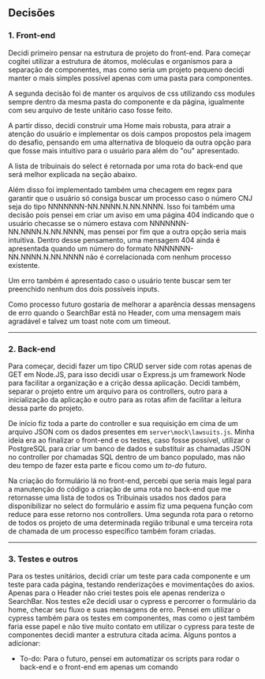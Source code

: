 ## Decisões 

### 1. Front-end
Decidi primeiro pensar na estrutura de projeto do front-end. Para começar cogitei utilizar a estrutura de átomos, moléculas e organismos para a separação de componentes, mas como seria um projeto pequeno decidi manter o mais simples possível apenas com uma pasta para componentes.

A segunda decisão foi de manter os arquivos de css utilizando css modules sempre dentro da mesma pasta do componente e da página, igualmente com seu arquivo de teste unitário caso fosse feito. 

A partir disso, decidi construir uma Home mais robusta, para atrair a atenção do usuário e implementar os dois campos propostos pela imagem do desafio, pensando em uma alternativa de bloqueio da outra opção para que fosse mais intuitivo para o usuário para além do "ou" apresentado.

A lista de tribuinais do select é retornada por uma rota do back-end que será melhor explicada na seção abaixo.

Além disso foi implementado também uma checagem em regex para garantir que o usuário só consiga buscar um processo caso o número CNJ seja do tipo NNNNNNN-NN.NNNN.N.NN.NNNN. Isso foi também uma decisão pois pensei em criar um aviso em uma página 404 indicando que o usuário checasse se o número estava com NNNNNNN-NN.NNNN.N.NN.NNNN, mas pensei por fim que a outra opção seria mais intuitiva.  Dentro desse pensamento, uma mensagem 404 ainda é apresentada quando um número do formato NNNNNNN-NN.NNNN.N.NN.NNNN não é correlacionada com nenhum processo existente.

Um erro também é apresentado caso o usuário tente buscar sem ter preenchido nenhum dos dois possíveis inputs.

Como processo futuro gostaria de melhorar a aparência dessas mensagens de erro quando o SearchBar está no Header, com uma mensagem mais agradável e talvez um toast note com um timeout.

-----------------

### 2. Back-end
Para começar, decidi fazer um tipo CRUD server side com rotas apenas de GET em Node.JS, para isso decidi usar o Express.js um framework Node para facilitar a organização e a crição dessa aplicação. Decidi também, separar o projeto entre um arquivo para os controllers, outro para a inicialização da aplicação e outro para as rotas afim de facilitar a leitura dessa parte do projeto.

De início fiz toda a parte do controller e sua requisição em cima de um arquivo JSON com os dados presentes em `server\mock\lawsuits.js`. Minha ideia era ao finalizar o front-end e os testes, caso fosse possível, utilizar o PostgreSQL para criar um banco de dados e substituir as chamadas JSON no controller por chamadas SQL dentro de um banco populado, mas não deu tempo de fazer esta parte e ficou como um *to-do* futuro.

Na criação do formulário lá no front-end, percebi que seria mais legal para a manutenção do código a criação de uma rota no back-end que me retornasse uma lista de todos os Tribuinais usados nos dados para disponibilizar no select do formulário e assim fiz uma pequena função com reduce para esse retorno nos controllers.
Uma segunda rota para o retorno de todos os projeto de uma determinada região tribunal e uma terceira rota de chamada de um processo específico também foram criadas.

--------------------


### 3. Testes e outros

Para os testes unitários, decidi criar um teste para cada componente e um teste para cada página, testando renderizações e movimentações do axios. Apenas para o Header não criei testes pois ele apenas renderiza o SearchBar.
Nos testes e2e decidi usar o cypress e percorrer o formulário da home, checar seu fluxo e suas mensagens de erro.
Pensei em utilizar o cypress também para os testes em componentes, mas como o jest também faria esse papel e não tive muito contato em utilizar o cypress para teste de componentes decidi manter a estrutura citada acima.
Alguns pontos a adicionar:
- To-do: Para o futuro, pensei em automatizar os scripts para rodar o back-end e o front-end em apenas um comando
